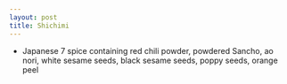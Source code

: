 ```yaml
---
layout: post
title: Shichimi
---
```


- Japanese 7 spice containing red chili powder, powdered Sancho, ao nori, white sesame seeds, black sesame seeds, poppy seeds, orange peel